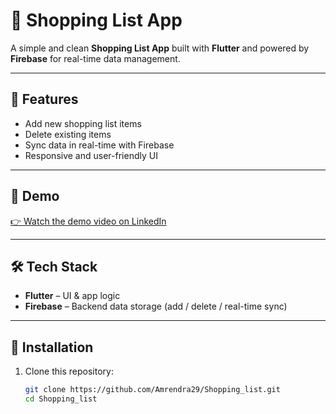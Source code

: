 # 🛒 Shopping List App

A simple and clean **Shopping List App** built with **Flutter** and powered by **Firebase** for real-time data management.  

---

## 🚀 Features
- Add new shopping list items  
- Delete existing items  
- Sync data in real-time with Firebase  
- Responsive and user-friendly UI  

---

## 🎥 Demo
[👉 Watch the demo video on LinkedIn](https://www.linkedin.com/posts/your-post-link)  

---

## 🛠️ Tech Stack
- **Flutter** – UI & app logic  
- **Firebase** – Backend data storage (add / delete / real-time sync)  

---

## 📂 Installation

1. Clone this repository:
   ```bash
   git clone https://github.com/Amrendra29/Shopping_list.git
   cd Shopping_list
